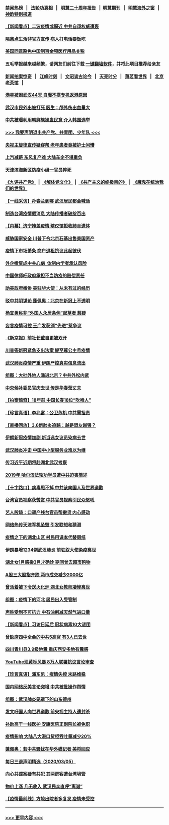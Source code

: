 #### [禁闻热榜](热点新闻.md?=0)  &nbsp;&nbsp;|&nbsp;&nbsp; [法轮功真相](https://github.com/gfw-breaker/truth/blob/master/README.md?=0) &nbsp;&nbsp;|&nbsp;&nbsp; [明慧二十周年报告](https://github.com/gfw-breaker/mh-reports/blob/master/README.md?=0) &nbsp;&nbsp;|&nbsp;&nbsp;[明慧期刊](https://github.com/gfw-breaker/mh-qikan) &nbsp;&nbsp;|&nbsp;&nbsp; [明慧海外之窗](https://github.com/gfw-breaker/mh-news/blob/master/README.md?=0) &nbsp;&nbsp;|&nbsp;&nbsp; [神韵特别报道](https://github.com/gfw-breaker/mh-news/blob/master/shenyun.md?=0)
#### [【新闻看点】二波疫情或逼近 中共自诩权威遭轰](../pages/nsc413/n11920942.md?t=03071032) 
#### [隔离点生活非官方宣传 病人打电话要饭吃](../pages/nsc413/n11921264.md?t=03071032) 
#### [美国同意豁免中国制百余项医疗用品关税](../pages/nsc413/n11921400.md?t=03071032) 
#### 五毛举报越来越频繁，请网友们前往下载 [一键翻墙软件](https://github.com/gfw-breaker/ssr-accounts)，并将此项目推荐给亲友
#### [新闻拍案惊奇](https://github.com/gfw-breaker/banned-news/blob/master/pages/link4.md) &nbsp;&nbsp;|&nbsp;&nbsp; [江峰时刻](https://github.com/gfw-breaker/banned-news/blob/master/pages/link4.md) &nbsp;&nbsp;|&nbsp;&nbsp; [文昭谈古论今](https://github.com/gfw-breaker/banned-news/blob/master/pages/link4.md) &nbsp;&nbsp;|&nbsp;&nbsp; [天亮时分](https://github.com/gfw-breaker/banned-news/blob/master/pages/link4.md) &nbsp;&nbsp;|&nbsp;&nbsp; [萧茗看世界](https://github.com/gfw-breaker/banned-news/blob/master/pages/link4.md) &nbsp;&nbsp;|&nbsp;&nbsp; [北京老茶馆](https://github.com/gfw-breaker/banned-news/blob/master/pages/link4.md) &nbsp;&nbsp;|&nbsp;&nbsp; 
#### [港星被困武汉44天 自曝不搭专机返港原因](../pages/nsc413/n11920926.md?t=03071032) 
#### [武汉市民外出被打死 医生：颅外伤出血量大](../pages/nsc413/n11921303.md?t=03071032) 
#### [中共被曝利用朝鲜族操盘民意 介入韩国选举](../pages/nsc413/n11921006.md?t=03071032) 
#### [>>> 我要声明退出共产党、共青团、少年队 <<<](https://github.com/begood0513/goodnews/blob/master/quit/letter.md) 
#### [央视主旋律宣传疑穿帮 老年患者竟被护士问懵](../pages/nsc413/n11921219.md?t=03071032) 
#### [上汽减薪 东风复产难 大陆车企不堪重负](../pages/nsc413/n11921202.md?t=03071032) 
#### [天津滨海新区防疫小组一官员猝死](../pages/nsc413/n11921205.md?t=03071032) 
#### [《九评共产党》](https://github.com/begood0513/9ping.md/blob/master/README.md) &nbsp;|&nbsp; [《解体党文化》](../../../../jtdwh.md/blob/master/README.md)  &nbsp;|&nbsp; [《共产主义的终极目的》](../../../../gczydzjmd.md/blob/master/README.md) &nbsp;|&nbsp; [《魔鬼在统治我们的世界》](../../../../mgztzwmdsj.md/blob/master/README.md) 
#### [【一线采访】孙春兰到哪 武汉居民都会喊话](../pages/nsc413/n11920952.md?t=03071032) 
#### [制造台湾疫情假消息 大陆传播者破绽百出](../pages/nsc413/n11921050.md?t=03071032) 
#### [【内幕】济宁掩盖疫情 殡仪馆拒收肺炎遗体](../pages/nsc413/n11917871.md?t=03071032) 
#### [威胁国家安全 川普下令北京石基出售美国资产](../pages/nsc413/n11921036.md?t=03071032) 
#### [疫情下市场萧条 商户退租抗议此起彼伏](../pages/nsc413/n11921021.md?t=03071032) 
#### [外企撤资成中共心病  体制内学者承认风险](../pages/nsc413/n11920805.md?t=03071032) 
#### [中国律师吁政府承担不当防疫的赔偿责任](../pages/nsc413/n11920309.md?t=03071032) 
#### [助美政府撤侨 美驻华大使：从未有过的经历](../pages/nsc413/n11920832.md?t=03071032) 
#### [驳中共阴谋论 蓬佩奥：北京在新冠上不透明](../pages/nsc413/n11920846.md?t=03071032) 
#### [杨宜勇称非“外国人永居条例”起草者 惹疑](../pages/nsc413/n11920792.md?t=03071032) 
#### [妄言疫情可控 王广发获颁“先进”惹争议](../pages/nsc413/n11920693.md?t=03071032) 
#### [《新京报》前社长戴自更被双开](../pages/nsc413/n11920689.md?t=03071032) 
#### [川普签新冠紧急支出法案 提至尊公主号疫情](../pages/nsc413/n11920654.md?t=03071032) 
#### [武汉肺炎疫情严重 伊朗严控真实信息流出](../pages/nsc413/n11920458.md?t=03071032) 
#### [组图：大批外地人涌进北京？中共外松内紧](../pages/nsc413/n11918025.md?t=03071032) 
#### [中央候补委员官庆去世 传是华春莹丈夫](../pages/nsc413/n11920481.md?t=03071032) 
#### [【拍案惊奇】18年前 中国长春18位“吹哨人”](../pages/nsc413/n11918988.md?t=03071032) 
#### [【珍言真语】李兆富：公卫危机 中共需担责](../pages/nsc413/n11920422.md?t=03071032) 
#### [【直播回放】3.6新肺炎追踪：越是盟友越狠？](../pages/nsc413/n11920274.md?t=03071032) 
#### [伊朗新冠疫情加剧 新当选女议员染病去世](../pages/nsc413/n11920353.md?t=03071032) 
#### [武汉肺炎冲击 中国中小型服务业难以为继](../pages/nsc413/n11920169.md?t=03071032) 
#### [传习近平近期将赴湖北武汉考察](../pages/nsc413/n11918779.md?t=03071032) 
#### [2019年 哈尔滨法轮功学员遭中共迫害简述](../pages/nsc413/n11919729.md?t=03071032) 
#### [【十字路口】病毒甩不掉 中共该向国人及世界道歉](../pages/nsc413/n11918954.md?t=03071032) 
#### [台湾官员视察获赞赏 中共官员视察引民众怒吼](../pages/nsc413/n11919207.md?t=03071032) 
#### [艺人殷琦：口罩产线台官员帮搬货 内心感动](../pages/nsc413/n11919949.md?t=03071032) 
#### [网络热传天津军机坠毁 引发联想和猜测](../pages/nsc413/n11919716.md?t=03071032) 
#### [疫情之下的湖北山区 村民用课本代替厕纸](../pages/nsc413/n11919952.md?t=03071032) 
#### [伊朗暴增1234例武汉肺炎 前驻叙大使染疫离世](../pages/nsc413/n11919807.md?t=03071032) 
#### [湖北女1月感染3月才确诊 期间曾去超市购物](../pages/nsc413/n11919512.md?t=03071032) 
#### [A股三大股指齐跌 两市成交减少2000亿](../pages/nsc413/n11919639.md?t=03071032) 
#### [曾活着被下令送火化炉 湖北女教师凄惨离世](../pages/nsc413/n11917920.md?t=03071032) 
#### [组图：疫情下的河北 居民出入受管制](../pages/nsc413/n11918105.md?t=03071032) 
#### [声称受到不可抗力 中石油削减天然气进口量](../pages/nsc413/n11919016.md?t=03071032) 
#### [【新闻看点】习访日延后 冠状病毒10大谜团](../pages/nsc413/n11918067.md?t=03071032) 
#### [曾缺席四中全会的中共5高官 有3人已去世](../pages/nsc413/n11919515.md?t=03071032) 
#### [四川青川县3.9级地震 重庆西安多地有震感](../pages/nsc413/n11919145.md?t=03071032) 
#### [YouTube现黄标风暴 8万人联署抗议言论审查](../pages/nsc413/n11918880.md?t=03071032) 
#### [【珍言真语】潘东凯：疫情失控 末路维稳](../pages/nsc413/n11919158.md?t=03071032) 
#### [国内网络反美言论突增 中共被批操作舆情](../pages/nsc413/n11919024.md?t=03071032) 
#### [组图：武汉肺炎笼罩下的山东德州](../pages/nsc413/n11918589.md?t=03071032) 
#### [发文吁国人向世界道歉 前央视主持人遭封杀](../pages/nsc413/n11919104.md?t=03071032) 
#### [补助高于一线医护 安康医院正副院长被免职](../pages/nsc413/n11918867.md?t=03071032) 
#### [疫情影响 大陆八大港口货柜吞吐量减少20%](../pages/nsc413/n11918537.md?t=03071032) 
#### [蓬佩奥：若中共骚扰在华外媒记者 美将回应](../pages/nsc413/n11918836.md?t=03071032) 
#### [每日三退声明精选（2020/03/05）](../pages/nsc413/n11919060.md?t=03071032) 
#### [向心共谍案疑有共犯 其两房客遭台湾境管](../pages/nsc413/n11918696.md?t=03071032) 
#### [物价上涨 几无收入 武汉民众直呼“离谱”](../pages/nsc413/n11918444.md?t=03071032) 
#### [【疫情最前线】方舱出院者多复发 疫情未受控](../pages/nsc413/n11918637.md?t=03071032) 

----
#### [ >>> 更早内容 <<< ](../indexes/nsc413-earlier.md)
